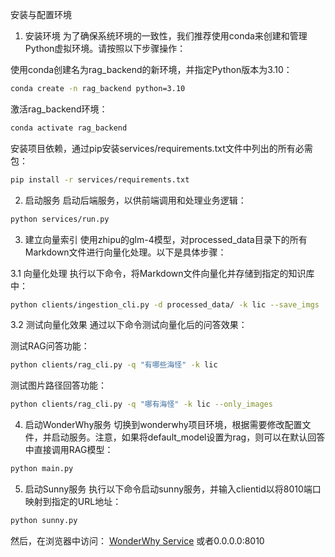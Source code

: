 
安装与配置环境
1. 安装环境
为了确保系统环境的一致性，我们推荐使用conda来创建和管理Python虚拟环境。请按照以下步骤操作：

使用conda创建名为rag_backend的新环境，并指定Python版本为3.10：


```bash
conda create -n rag_backend python=3.10
```
激活rag_backend环境：

```bash
conda activate rag_backend
```
安装项目依赖，通过pip安装services/requirements.txt文件中列出的所有必需包：

```bash
pip install -r services/requirements.txt
```

2. 启动服务
启动后端服务，以供前端调用和处理业务逻辑：

```bash
python services/run.py
```

3. 建立向量索引
使用zhipu的glm-4模型，对processed_data目录下的所有Markdown文件进行向量化处理。以下是具体步骤：

3.1 向量化处理
执行以下命令，将Markdown文件向量化并存储到指定的知识库中：

```bash
python clients/ingestion_cli.py -d processed_data/ -k lic --save_imgs
```

3.2 测试向量化效果
通过以下命令测试向量化后的问答效果：

测试RAG问答功能：

```bash
python clients/rag_cli.py -q "有哪些海怪" -k lic
```
测试图片路径回答功能：

```bash
python clients/rag_cli.py -q "哪有海怪" -k lic --only_images
```

4. 启动WonderWhy服务
切换到wonderwhy项目环境，根据需要修改配置文件，并启动服务。注意，如果将default_model设置为rag，则可以在默认回答中直接调用RAG模型：

```bash
python main.py
```

5. 启动Sunny服务
执行以下命令启动sunny服务，并输入clientid以将8010端口映射到指定的URL地址：

```bash
python sunny.py
```

然后，在浏览器中访问：
[WonderWhy Service](http://wonderwhy.v6.idcfengye.com)
或者0.0.0.0:8010